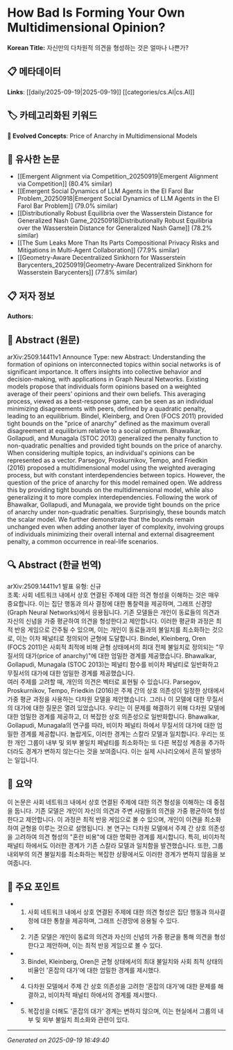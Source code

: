 
# How Bad Is Forming Your Own Multidimensional Opinion?

**Korean Title:** 자신만의 다차원적 의견을 형성하는 것은 얼마나 나쁜가?

## 📋 메타데이터

**Links**: [[daily/2025-09-19|2025-09-19]] [[categories/cs.AI|cs.AI]]

## 🏷️ 카테고리화된 키워드
**🚀 Evolved Concepts**: Price of Anarchy in Multidimensional Models

## 🔗 유사한 논문
- [[Emergent Alignment via Competition_20250919|Emergent Alignment via Competition]] (80.4% similar)
- [[Emergent Social Dynamics of LLM Agents in the El Farol Bar Problem_20250918|Emergent Social Dynamics of LLM Agents in the El Farol Bar Problem]] (79.0% similar)
- [[Distributionally Robust Equilibria over the Wasserstein Distance for Generalized Nash Game_20250918|Distributionally Robust Equilibria over the Wasserstein Distance for Generalized Nash Game]] (78.2% similar)
- [[The Sum Leaks More Than Its Parts Compositional Privacy Risks and Mitigations in Multi-Agent Collaboration]] (77.9% similar)
- [[Geometry-Aware Decentralized Sinkhorn for Wasserstein Barycenters_20250919|Geometry-Aware Decentralized Sinkhorn for Wasserstein Barycenters]] (77.8% similar)

## 📋 저자 정보

**Authors:** 

## 📄 Abstract (원문)

arXiv:2509.14411v1 Announce Type: new 
Abstract: Understanding the formation of opinions on interconnected topics within social networks is of significant importance. It offers insights into collective behavior and decision-making, with applications in Graph Neural Networks. Existing models propose that individuals form opinions based on a weighted average of their peers' opinions and their own beliefs. This averaging process, viewed as a best-response game, can be seen as an individual minimizing disagreements with peers, defined by a quadratic penalty, leading to an equilibrium. Bindel, Kleinberg, and Oren (FOCS 2011) provided tight bounds on the "price of anarchy" defined as the maximum overall disagreement at equilibrium relative to a social optimum. Bhawalkar, Gollapudi, and Munagala (STOC 2013) generalized the penalty function to non-quadratic penalties and provided tight bounds on the price of anarchy.
  When considering multiple topics, an individual's opinions can be represented as a vector. Parsegov, Proskurnikov, Tempo, and Friedkin (2016) proposed a multidimensional model using the weighted averaging process, but with constant interdependencies between topics. However, the question of the price of anarchy for this model remained open. We address this by providing tight bounds on the multidimensional model, while also generalizing it to more complex interdependencies. Following the work of Bhawalkar, Gollapudi, and Munagala, we provide tight bounds on the price of anarchy under non-quadratic penalties. Surprisingly, these bounds match the scalar model. We further demonstrate that the bounds remain unchanged even when adding another layer of complexity, involving groups of individuals minimizing their overall internal and external disagreement penalty, a common occurrence in real-life scenarios.

## 🔍 Abstract (한글 번역)

arXiv:2509.14411v1 발표 유형: 신규  
초록: 사회 네트워크 내에서 상호 연결된 주제에 대한 의견 형성을 이해하는 것은 매우 중요합니다. 이는 집단 행동과 의사 결정에 대한 통찰력을 제공하며, 그래프 신경망(Graph Neural Networks)에서 응용됩니다. 기존 모델들은 개인이 동료들의 의견과 자신의 신념을 가중 평균하여 의견을 형성한다고 제안합니다. 이러한 평균화 과정은 최적 반응 게임으로 간주될 수 있으며, 이는 개인이 동료들과의 불일치를 최소화하는 것으로, 이는 이차 페널티로 정의되어 균형에 도달합니다. Bindel, Kleinberg, Oren (FOCS 2011)은 사회적 최적에 비해 균형 상태에서의 최대 전체 불일치로 정의되는 "무질서의 대가(price of anarchy)"에 대한 엄밀한 경계를 제공했습니다. Bhawalkar, Gollapudi, Munagala (STOC 2013)는 페널티 함수를 비이차 페널티로 일반화하고 무질서의 대가에 대한 엄밀한 경계를 제공했습니다.  
여러 주제를 고려할 때, 개인의 의견은 벡터로 표현될 수 있습니다. Parsegov, Proskurnikov, Tempo, Friedkin (2016)은 주제 간의 상호 의존성이 일정한 상태에서 가중 평균 과정을 사용하는 다차원 모델을 제안했습니다. 그러나 이 모델에 대한 무질서의 대가에 대한 질문은 열려 있었습니다. 우리는 이 문제를 해결하기 위해 다차원 모델에 대한 엄밀한 경계를 제공하고, 더 복잡한 상호 의존성으로 일반화합니다. Bhawalkar, Gollapudi, Munagala의 연구를 따라, 비이차 페널티 하에서 무질서의 대가에 대한 엄밀한 경계를 제공합니다. 놀랍게도, 이러한 경계는 스칼라 모델과 일치합니다. 우리는 또한 개인 그룹이 내부 및 외부 불일치 페널티를 최소화하는 또 다른 복잡성 계층을 추가하더라도 경계가 변하지 않는다는 것을 보여줍니다. 이는 실제 시나리오에서 흔히 발생하는 일입니다.

## 📝 요약

이 논문은 사회 네트워크 내에서 상호 연결된 주제에 대한 의견 형성을 이해하는 데 중점을 둡니다. 기존 모델은 개인이 자신의 의견과 주변 사람들의 의견을 가중 평균하여 형성한다고 제안합니다. 이 과정은 최적 반응 게임으로 볼 수 있으며, 개인이 이견을 최소화하여 균형을 이루는 것으로 설명됩니다. 본 연구는 다차원 모델에서 주제 간 상호 의존성을 고려하여 의견 형성의 "혼란 비용"에 대한 명확한 경계를 제시합니다. 특히, 비이차적 패널티 하에서도 이러한 경계가 기존 스칼라 모델과 일치함을 발견했습니다. 또한, 그룹 내외부의 의견 불일치를 최소화하는 복잡한 상황에서도 이러한 경계가 변하지 않음을 보여줍니다.

## 🎯 주요 포인트

- 1. 사회 네트워크 내에서 상호 연결된 주제에 대한 의견 형성은 집단 행동과 의사결정에 대한 통찰을 제공하며, 그래프 신경망에 응용될 수 있다.

- 2. 기존 모델은 개인이 동료의 의견과 자신의 신념의 가중 평균을 통해 의견을 형성한다고 제안하며, 이는 최적 반응 게임으로 볼 수 있다.

- 3. Bindel, Kleinberg, Oren은 균형 상태에서의 최대 불일치와 사회 최적 상태의 비율인 '혼잡의 대가'에 대한 엄밀한 경계를 제시했다.

- 4. 다차원 모델에서 주제 간 상호 의존성을 고려한 '혼잡의 대가'에 대한 문제를 해결하고, 비이차적 패널티 하에서의 경계를 제시했다.

- 5. 복잡성을 더해도 '혼잡의 대가' 경계는 변하지 않으며, 이는 현실에서 그룹의 내부 및 외부 불일치 최소화와 관련이 있다.

---

*Generated on 2025-09-19 16:49:40*